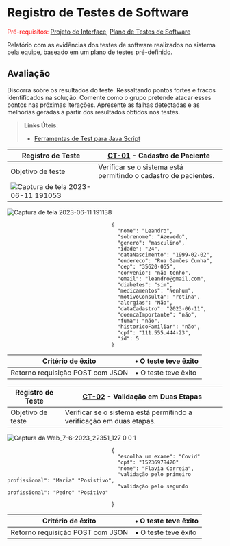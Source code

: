 # Registro de Testes de Software

<span style="color:red">Pré-requisitos: <a href="3-Projeto de Interface.md"> Projeto de Interface</a></span>, <a href="8-Plano de Testes de Software.md"> Plano de Testes de Software</a>

Relatório com as evidências dos testes de software realizados no sistema pela equipe, baseado em um plano de testes pré-definido.

## Avaliação

Discorra sobre os resultados do teste. Ressaltando pontos fortes e fracos identificados na solução. Comente como o grupo pretende atacar esses pontos nas próximas iterações. Apresente as falhas detectadas e as melhorias geradas a partir dos resultados obtidos nos testes.

> **Links Úteis**:
> - [Ferramentas de Test para Java Script](https://geekflare.com/javascript-unit-testing/)

| Registro de Teste| [CT-01](08-Plano%20de%20Testes%20de%20Software.md) - Cadastro de Paciente| 
|--------------|-----------------------|
|Objetivo de teste|Verificar se o sistema está permitindo o cadastro de pacientes.
![Captura de tela 2023-06-11 191053](https://github.com/ICEI-PUC-Minas-PMV-ADS/pmv-ads-2023-1-e1-proj-web-t5-pmv-ads-2023-1-e1-proj-web-t5-biotech/assets/111186037/cd851f45-9e73-4190-bc54-5aedf835f291)|
![Captura de tela 2023-06-11 191138](https://github.com/ICEI-PUC-Minas-PMV-ADS/pmv-ads-2023-1-e1-proj-web-t5-pmv-ads-2023-1-e1-proj-web-t5-biotech/assets/111186037/6a74b0dd-bdbb-42eb-b247-86dda3e0a2e2)

                                      {
                                        "nome": "Leandro",
                                        "sobrenome": "Azevedo",
                                        "genero": "masculino",
                                        "idade": "24",
                                        "dataNascimento": "1999-02-02",
                                        "endereco": "Rua Gamões Cunha",
                                        "cep": "35620-055",
                                        "convenio": "não tenho",
                                        "email": "leandro@gmail.com",
                                        "diabetes": "sim",
                                        "medicamentos": "Nenhum",
                                        "motivoConsulta": "rotina",
                                        "alergias": "Não",
                                        "dataCadastro": "2023-06-11",
                                        "doencaImportante": "não",
                                        "fuma": "não",
                                        "historicoFamiliar": "não",
                                        "cpf": "111.555.444-23",
                                        "id": 5
                                      }
| Critério de êxito              | • O teste teve êxito        |
|------------------------------- | ---------------------------|
| Retorno requisição POST com JSON | • O teste teve êxito  |                                         
                                     
  

| Registro de Teste| [CT-02](08-Plano%20de%20Testes%20de%20Software.md) - Validação em Duas Etapas| 
|--------------|-----------------------|
|Objetivo de teste|Verificar se o sistema está permitindo a verificação em duas etapas.
![Captura da Web_7-6-2023_22351_127 0 0 1](https://github.com/ICEI-PUC-Minas-PMV-ADS/pmv-ads-2023-1-e1-proj-web-t5-pmv-ads-2023-1-e1-proj-web-t5-biotech/assets/131215693/f25f7ad7-344f-4afe-8133-f43d75136193)


                                      {
                                        "escolha um exame": "Covid"
                                        "cpf": "15236978420"
                                        "nome": "Flavia Correia",
                                        "validação pelo primeiro profissional": "Maria" "Posistivo",
                                        "validação pelo segundo profissional": "Pedro" "Positivo"
                                        
                                      }
| Critério de êxito              | • O teste teve êxito        |
|------------------------------- | ---------------------------|
| Retorno requisição POST com JSON | • O teste teve êxito  |       


